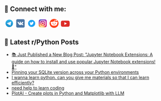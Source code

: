 ## 🔎 Connect with me:
[<img src="https://github.com/bullbesh/bullbesh/blob/main/images/Telegram.png" width="32" height="32" />](https://t.me/bullbesh)
[<img src="https://github.com/bullbesh/bullbesh/blob/main/images/VK.png" width="32" height="32" />](https://vk.com/bullbesh)
[<img src="https://github.com/bullbesh/bullbesh/blob/main/images/Twitter.png" width="32" height="32" />](https://twitter.com/bullbesh1)
[<img src="https://github.com/bullbesh/bullbesh/blob/main/images/Instagram.png" width="32" height="32" />](https://www.instagram.com/bullbesh)
[<img src="https://github.com/bullbesh/bullbesh/blob/main/images/Reddit.png" width="32" height="32" />](https://www.reddit.com/user/bullbesh)
[<img src="https://github.com/bullbesh/bullbesh/blob/main/images/YouTube.png" width="32" height="32" />](https://www.youtube.com/channel/UCtfjRs6uzgq5mfm8S06WTcg)

## 📕 Latest r/Python Posts
<!-- BLOG-POST-LIST:START -->
- [📚 Just Published a New Blog Post: &quot;Jupyter Notebook Extensions: A guide on how to install and use popular Jupyter Notebook extensions! 🚀&quot;](https://www.reddit.com/r/Python/comments/1610oxx/just_published_a_new_blog_post_jupyter_notebook/)
- [Pinning your SQLite version across your Python environments](https://www.reddit.com/r/Python/comments/1610a4x/pinning_your_sqlite_version_across_your_python/)
- [I wanna learn python. can you give me materials so that I can learn efficiently?](https://www.reddit.com/r/Python/comments/16102l3/i_wanna_learn_python_can_you_give_me_materials_so/)
- [need help to learn coding](https://www.reddit.com/r/Python/comments/160yirr/need_help_to_learn_coding/)
- [PlotAI - Create plots in Python and Matplotlib with LLM](https://www.reddit.com/r/Python/comments/160y47t/plotai_create_plots_in_python_and_matplotlib_with/)
<!-- BLOG-POST-LIST:END -->
